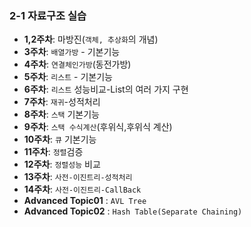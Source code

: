 ### 2-1 자료구조 실습
- **1,2주차**: 마방진(`객체, 추상화`의 개념)
- **3주차**: `배열가방` - 기본기능
- **4주차**: `연결체인가방`(동전가방)
- **5주차**: `리스트` - 기본기능
- **6주차**: `리스트` 성능비교-List의 여러 가지 구현
- **7주차**: `재귀`-성적처리
- **8주차**: `스택` 기본기능
- **9주차**: `스택 수식계산`(후위식,후위식 계산)
- **10주차**: `큐` 기본기능
- **11주차**: `정렬`검증
- **12주차**: `정렬성능` 비교
- **13주차**: `사전-이진트리-성적처리`
- **14주차**: `사전-이진트리-CallBack`
- **Advanced Topic01** : `AVL Tree`
- **Advanced Topic02** : `Hash Table(Separate Chaining)`
